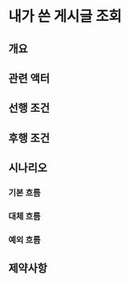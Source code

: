 # 내가 쓴 게시글 조회

## 개요

## 관련 액터

## 선행 조건

## 후행 조건

## 시나리오

### 기본 흐름

### 대체 흐름

### 예외 흐름

## 제약사항
